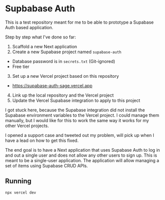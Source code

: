 # Supbabase Auth

This is a test repository meant for me to be able to prototype a Supabase Auth
based application.

Step by step what I've done so far:

1. Scaffold a new Next application
2. Create a new Supabase project named `supabase-auth`
  - Database password is in `secrets.txt` (Git-ignored)
  - Free tier
3. Set up a new Vercel project based on this repository
  - https://supabase-auth-sage.vercel.app
4. Link up the local repository and the Vercel project
5. Update the Vercel Supabase integration to apply to this project

I got stuck here, because the Supabase integration did not install the Supabase
environment variables to the Vercel project. I could manage them manually, but I
would like for this to work the same way it works for my other Vercel projects.

I opened a support case and tweeted out my problem, will pick up when I have a
lead on how to get this fixed.

The end goal is to have a Next application that uses Supabase Auth to log in and
out a single user and does not allow any other users to sign up. This is meant
to be a single-user application. The application will allow managing a set of
items using Supabase CRUD APIs.

## Running

`npx vercel dev`
